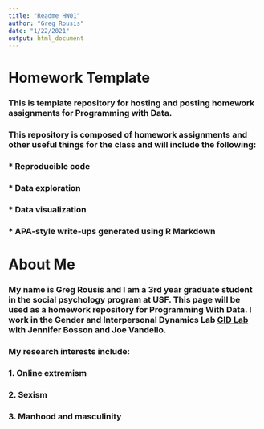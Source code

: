 ```yaml
---
title: "Readme HW01"
author: "Greg Rousis"
date: "1/22/2021"
output: html_document
---
```


# Homework Template

### This is template repository for hosting and posting homework assignments for Programming with Data.

### This repository is composed of homework assignments and other useful things for the class and will include the following:
### * Reproducible code
### * Data exploration
### * Data visualization
### * APA-style write-ups generated using R Markdown

# About Me

### My name is Greg Rousis and I am a 3rd year graduate student in the social psychology program at USF. This page will be used as a homework repository for **Programming With Data**. I work in the Gender and Interpersonal Dynamics Lab [GID Lab](http://www.gender-interpersonal-dynamics-lab.com/) with Jennifer Bosson and Joe Vandello.

### My research interests include:
### 1. Online extremism
### 2. Sexism 
### 3. Manhood and masculinity
